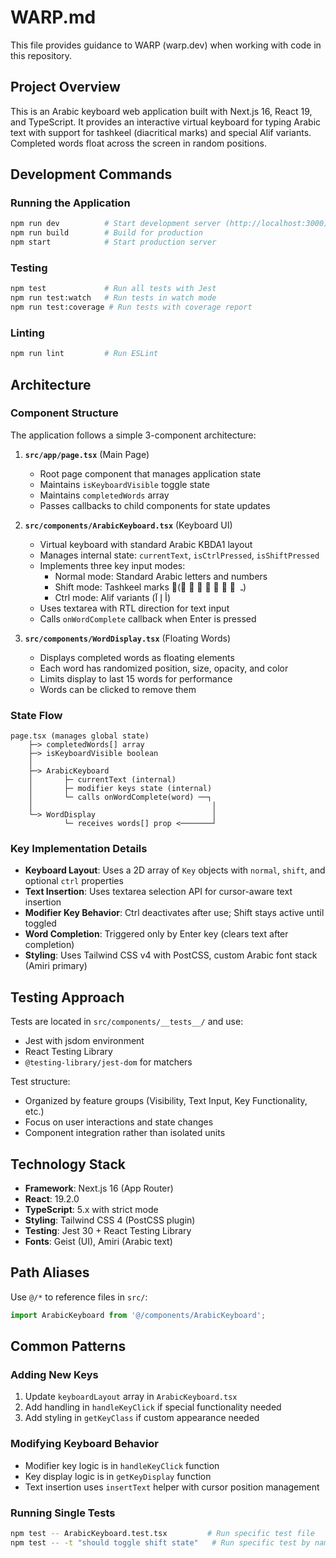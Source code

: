 # WARP.md

This file provides guidance to WARP (warp.dev) when working with code in this repository.

## Project Overview

This is an Arabic keyboard web application built with Next.js 16, React 19, and TypeScript. It provides an interactive virtual keyboard for typing Arabic text with support for tashkeel (diacritical marks) and special Alif variants. Completed words float across the screen in random positions.

## Development Commands

### Running the Application
```bash
npm run dev          # Start development server (http://localhost:3000)
npm run build        # Build for production
npm start            # Start production server
```

### Testing
```bash
npm test             # Run all tests with Jest
npm run test:watch   # Run tests in watch mode
npm run test:coverage # Run tests with coverage report
```

### Linting
```bash
npm run lint         # Run ESLint
```

## Architecture

### Component Structure

The application follows a simple 3-component architecture:

1. **`src/app/page.tsx`** (Main Page)
   - Root page component that manages application state
   - Maintains `isKeyboardVisible` toggle state
   - Maintains `completedWords` array
   - Passes callbacks to child components for state updates

2. **`src/components/ArabicKeyboard.tsx`** (Keyboard UI)
   - Virtual keyboard with standard Arabic KBDA1 layout
   - Manages internal state: `currentText`, `isCtrlPressed`, `isShiftPressed`
   - Implements three key input modes:
     - Normal mode: Standard Arabic letters and numbers
     - Shift mode: Tashkeel marks (َ ً ُ ٌ ِ ٍ ْ ّ ـ)
     - Ctrl mode: Alif variants (أ إ آ)
   - Uses textarea with RTL direction for text input
   - Calls `onWordComplete` callback when Enter is pressed

3. **`src/components/WordDisplay.tsx`** (Floating Words)
   - Displays completed words as floating elements
   - Each word has randomized position, size, opacity, and color
   - Limits display to last 15 words for performance
   - Words can be clicked to remove them

### State Flow

```
page.tsx (manages global state)
    ├─> completedWords[] array
    ├─> isKeyboardVisible boolean
    │
    ├─> ArabicKeyboard
    │       ├─ currentText (internal)
    │       ├─ modifier keys state (internal)
    │       └─ calls onWordComplete(word) ──┐
    │                                        │
    └─> WordDisplay                          │
            └─ receives words[] prop <───────┘
```

### Key Implementation Details

- **Keyboard Layout**: Uses a 2D array of `Key` objects with `normal`, `shift`, and optional `ctrl` properties
- **Text Insertion**: Uses textarea selection API for cursor-aware text insertion
- **Modifier Key Behavior**: Ctrl deactivates after use; Shift stays active until toggled
- **Word Completion**: Triggered only by Enter key (clears text after completion)
- **Styling**: Uses Tailwind CSS v4 with PostCSS, custom Arabic font stack (Amiri primary)

## Testing Approach

Tests are located in `src/components/__tests__/` and use:
- Jest with jsdom environment
- React Testing Library
- `@testing-library/jest-dom` for matchers

Test structure:
- Organized by feature groups (Visibility, Text Input, Key Functionality, etc.)
- Focus on user interactions and state changes
- Component integration rather than isolated units

## Technology Stack

- **Framework**: Next.js 16 (App Router)
- **React**: 19.2.0
- **TypeScript**: 5.x with strict mode
- **Styling**: Tailwind CSS 4 (PostCSS plugin)
- **Testing**: Jest 30 + React Testing Library
- **Fonts**: Geist (UI), Amiri (Arabic text)

## Path Aliases

Use `@/*` to reference files in `src/`:
```typescript
import ArabicKeyboard from '@/components/ArabicKeyboard';
```

## Common Patterns

### Adding New Keys
1. Update `keyboardLayout` array in `ArabicKeyboard.tsx`
2. Add handling in `handleKeyClick` if special functionality needed
3. Add styling in `getKeyClass` if custom appearance needed

### Modifying Keyboard Behavior
- Modifier key logic is in `handleKeyClick` function
- Key display logic is in `getKeyDisplay` function
- Text insertion uses `insertText` helper with cursor position management

### Running Single Tests
```bash
npm test -- ArabicKeyboard.test.tsx         # Run specific test file
npm test -- -t "should toggle shift state"   # Run specific test by name
```
